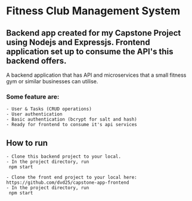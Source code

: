 # Fitness Club Management System

## Backend app created for my Capstone Project using Nodejs and Expressjs. Frontend application set up to consume the API's this backend offers.


 A backend application that has API and microservices that a small fitness gym or similar businesses can utilise. 
 
 ### Some feature are:  
    

    - User & Tasks (CRUD operations)                 
    - User authentication            
    - Basic authentication (bcrypt for salt and hash)
    - Ready for frontend to consume it's api services

## How to run

    - Clone this backend project to your local.
    - In the project directory, run 
     npm start
    
    - Clone the front end project to your local here: https://github.com/dvd25/capstone-app-frontend
    - In the project directory, run 
     npm start

